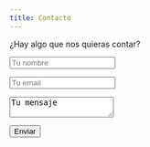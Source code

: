 ```yaml
---
title: Contacto
---
```


¿Hay algo que nos quieras contar?

<form>
<p><input type="text" placeholder="Tu nombre"></p>
<p><input type="text" placeholder="Tu email"></p>
<p><textarea>Tu mensaje</textarea></p>
<p><input type="submit" value="Enviar"></p>
</form>